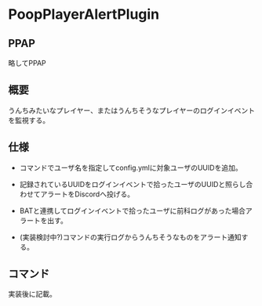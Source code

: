 # PoopPlayerAlertPlugin

## PPAP
略してPPAP

## 概要
うんちみたいなプレイヤー、またはうんちそうなプレイヤーのログインイベントを監視する。

## 仕様
- コマンドでユーザ名を指定してconfig.ymlに対象ユーザのUUIDを追加。
- 記録されているUUIDをログインイベントで拾ったユーザのUUIDと照らし合わせてアラートをDiscordへ投げる。
- BATと連携してログインイベントで拾ったユーザに前科ログがあった場合アラートを出す。

- (実装検討中?)コマンドの実行ログからうんちそうなものをアラート通知する。

## コマンド
実装後に記載。
